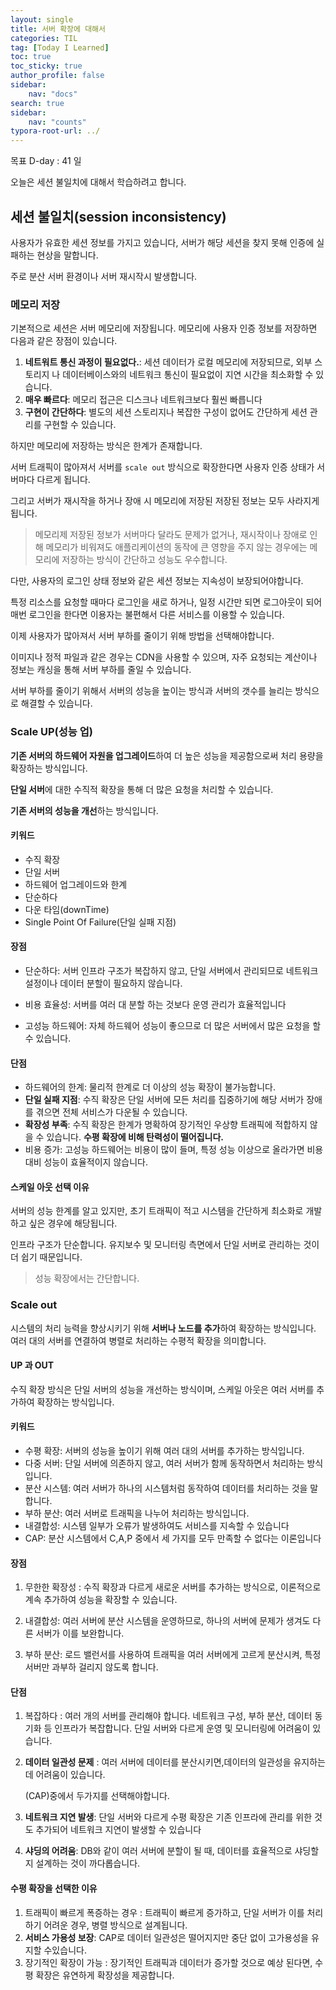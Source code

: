 ```yaml
---
layout: single
title: 서버 확장에 대해서
categories: TIL
tag: [Today I Learned]
toc: true
toc_sticky: true
author_profile: false
sidebar:
    nav: "docs"
search: true
sidebar:
    nav: "counts"
typora-root-url: ../
---
```

목표 D-day : 41 일

오늘은 세션 불일치에 대해서 학습하려고 합니다.

## 세션 불일치(session inconsistency)

사용자가 유효한 세션 정보를 가지고 있습니다, 서버가 해당 세션을 찾지 못해 인증에 실패하는 현상을 말합니다.

주로 분산 서버 환경이나 서버 재시작시 발생합니다.



### 메모리 저장

기본적으로 세션은 서버 메모리에 저장됩니다. 메모리에 사용자 인증 정보를 저장하면 다음과 같은 장점이 있습니다.

1. **네트워트 통신 과정이 필요없다.**: 세션 데이터가 로컬 메모리에 저장되므로, 외부 스토리지  나 데이터베이스와의 네트워크 통신이 필요없이 지연 시간을 최소화할 수 있습니다.
2. **매우 빠르다**: 메모리 접근은 디스크나 네트워크보다 훨씬 빠릅니다
3. **구현이 간단하다**: 별도의 세션 스토리지나 복잡한  구성이 없어도 간단하게 세션 관리를 구현할 수 있습니다.

하지만 메모리에 저장하는 방식은 한계가 존재합니다.

서버 트래픽이 많아져서 서버를 `scale out` 방식으로 확장한다면 사용자 인증 상태가 서버마다 다르게 됩니다.

그리고 서버가 재시작을 하거나 장애 시 메모리에 저장된 저장된 정보는 모두 사라지게 됩니다.



> 메모리제 저장된 정보가 서버마다 달라도 문제가 없거나, 재시작이나 장애로 인해 메모리가 비워져도 애플리케이션의 동작에 큰 영향을 주지 않는 경우에는 메모리에 저장하는 방식이 간단하고 성능도 우수합니다.



다만, 사용자의 로그인 상태 정보와 같은 세션 정보는 지속성이 보장되어야합니다.

특정 리소스를 요청할 때마다 로그인을 새로 하거나, 일정 시간만 되면 로그아웃이 되어 매번 로그인을 한다면 이용자는 불편해서 다른 서비스를 이용할 수 있습니다.



이제 사용자가 많아져서 서버 부하를 줄이기 위해 방법을 선택해야합니다.

이미지나 정적 파일과 같은 경우는 CDN을 사용할 수 있으며, 자주 요청되는 계산이나 정보는 캐싱을 통해 서버 부하를 줄일 수 있습니다.

서버 부하를 줄이기 위해서 서버의 성능을 높이는 방식과 서버의 갯수를 늘리는 방식으로 해결할 수 있습니다.



### Scale UP(성능 업)

**기존 서버의 하드웨어 자원을 업그레이드**하여 더 높은 성능을 제공함으로써 처리 용량을 확장하는 방식입니다.

**단일 서버**에 대한 수직적 확장을 통해 더 많은 요청을 처리할 수 있습니다.

**기존 서버의 성능을 개선**하는 방식입니다.



#### 키워드

+ 수직 확장
+ 단일 서버
+ 하드웨어 업그레이드와 한계
+ 단순하다
+ 다운 타임(downTime)
+ Single Point Of Failure(단일 실패 지점)



#### 장점

+ 단순하다: 서버 인프라 구조가 복잡하지 않고, 단일 서버에서 관리되므로 네트워크 설정이나 데이터 분할이 필요하지 않습니다.

+ 비용 효율성: 서버를 여러 대 분할 하는 것보다 운영 관리가 효율적입니다
+ 고성능 하드웨어: 자체 하드웨어 성능이 좋으므로 더 많은 서버에서 많은 요청을 할 수 있습니다.



#### 단점

+ 하드웨어의 한계: 물리적 한계로 더 이상의 성능 확장이 불가능합니다.
+ **단일 실패 지점**: 수직 확장은 단일 서버에 모든 처리를 집중하기에 해당 서버가 장애를 겪으면 전체 서비스가 다운될 수 있습니다.
+ **확장성 부족**: 수직 확장은 한계가 명확하여 장기적인 우상향 트래픽에 적합하지 않을 수 있습니다.
  **수평 확장에 비해 탄력성이 떨어집니다.**
+ 비용 증가: 고성능 하드웨어는 비용이 많이 들며, 특정 성능 이상으로 올라가면 비용 대비 성능이 효율적이지 않습니다.



#### 스케일 아웃 선택 이유

서버의 성능 한계를 알고 있지만, 초기 트래픽이 적고 시스템을 간단하게 최소화로 개발하고 싶은 경우에 해당됩니다.

인프라 구조가 단순합니다. 유지보수 및 모니터링 측면에서 단일 서버로 관리하는 것이 더 쉽기 때문입니다.

> 성능 확장에서는 간단합니다.



### Scale out

시스템의 처리 능력을 향상시키기 위해 **서버나 노드를 추가**하여 확장하는 방식입니다. 여러 대의 서버를 연결하여 병렬로 처리하는 수평적 확장을 의미합니다. 

#### UP 과 OUT

 수직 확장 방식은 단일 서버의 성능을 개선하는 방식이며, 스케일 아웃은 여러 서버를 추가하여 확장하는 방식입니다.

#### 키워드

+ 수평 확장: 서버의 성능을 높이기 위해 여러 대의 서버를 추가하는 방식입니다.
+ 다중 서버: 단일 서버에 의존하지 않고, 여러 서버가 함께 동작하면서 처리하는 방식입니다.
+ 분산 시스템: 여러 서버가 하나의 시스템처럼 동작하여 데이터를 처리하는 것을 말합니다.
+ 부하 분산: 여러 서버로 트래픽을 나누어 처리하는 방식입니다. 
+ 내결합성: 시스템 일부가 오류가 발생하여도 서비스를 지속할 수 있습니다
+ CAP: 분산 시스템에서 C,A,P 중에서 세 가지를 모두 만족할 수 없다는 이론입니다



#### 장점

1. 무한한 확장성 : 수직 확장과 다르게 새로운 서버를 추가하는 방식으로, 이론적으로 계속 추가하여 성능을 확장할 수 있습니다.
2. 내결합성: 여러 서버에 분산 시스템을 운영하므로, 하나의 서버에 문제가 생겨도 다른 서버가 이를 보완합니다.

3. 부하 분산: 로드 밸런서를 사용하여 트래픽을 여러 서버에게 고르게 분산시켜, 특정 서버만 과부하 걸리지 않도록 합니다.



#### 단점

1. 복잡하다 : 여러 개의 서버를 관리해야 합니다. 네트워크 구성, 부하 분산, 데이터 동기화 등 인프라가 복잡합니다. 단일 서버와 다르게 운영 및 모니터링에 어려움이 있습니다.

2. **데이터 일관성 문제** : 여러 서버에 데이터를 분산시키면,데이터의 일관성을 유지하는 데 어려움이 있습니다.

   (CAP)중에서 두가지를 선택해야합니다.

3. **네트워크 지연 발생**: 단일 서버와 다르게 수평 확장은 기존 인프라에 관리를 위한 것도 추가되어 네트워크 지연이 발생할 수 있습니다

4. **샤딩의 어려움**: DB와 같이 여러 서버에 분할이 될 때, 데이터를 효율적으로 샤딩할지 설계하는 것이 까다롭습니다.



#### 수평 확장을 선택한 이유

1. 트래픽이 빠르게 폭증하는 경우 : 트래픽이 빠르게 증가하고, 단일 서버가 이를 처리하기 어려운 경우, 병렬 방식으로 설계됩니다.
2. **서비스 가용성 보장**: CAP로 데이터 일관성은 떨어지지만 중단 없이 고가용성을 유지할 수있습니다.
3. 장기적인 확장이 가능 : 장기적인 트래픽과 데이터가 증가할 것으로 예상 된다면, 수평 확장은 유연하게 확장성을 제공합니다.



